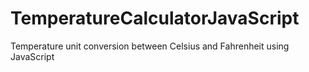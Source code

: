 # TemperatureCalculatorJavaScript
Temperature unit conversion between Celsius and Fahrenheit using JavaScript
